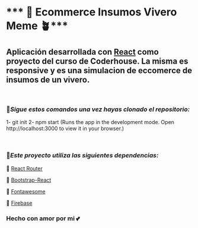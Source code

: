 
# *** 🌱 Ecommerce Insumos Vivero Meme 🪴***

## Aplicación desarrollada con [React](https://es.reactjs.org/) como proyecto del curso de Coderhouse. La misma es responsive y es una simulacion de eccomerce de insumos de un vivero. 
<br>

### 📍***Sigue estos comandos una vez hayas clonado el repositorio:***
1- git init
2- npm start (Runs the app in the development mode.
Open http://localhost:3000 to view it in your browser.)

<br>

### 📍***Este proyecto utiliza las siguientes dependencias:***
📁 [React Router](https://reactrouter.com/)

📁 [Bootstrap-React](https://react-bootstrap.netlify.app/)

📁 [Fontawesome](https://fontawesome.com/v5/docs/web/use-with/react)

📁 [Firebase](https://firebase.google.com/?hl=es-419&gclid=CjwKCAjw0a-SBhBkEiwApljU0rw1Ff-0X6-wLIs8axQBc2L1U2R_6pjtNoKfOJIo_qUj8HoYndSlqxoCyToQAvD_BwE&gclsrc=aw.ds)


### Hecho con amor por mi 💕



